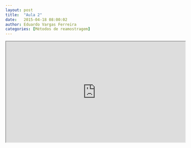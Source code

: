 ```yaml
---
layout: post
title:  "Aula 2"
date:   2015-04-18 08:00:02
author: Eduardo Vargas Ferreira
categories: [Métodos de reamostragem]
---
```

<center>
<iframe width="560" height="315" src="https://www.youtube.com/embed/zAlX1V3lK5s?autoplay=0"> </iframe>
</center>

